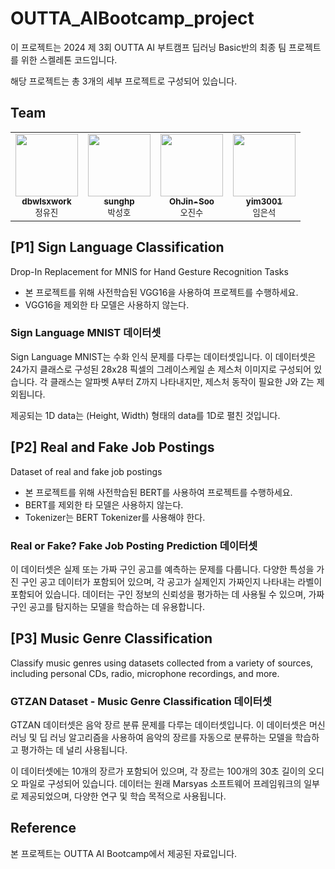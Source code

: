 # OUTTA_AIBootcamp_project

이 프로젝트는 2024 제 3회 OUTTA AI 부트캠프 딥러닝 Basic반의 최종 팀 프로젝트를 위한 스켈레톤 코드입니다.

해당 프로젝트는 총 3개의 세부 프로젝트로 구성되어 있습니다.

## Team
<table>
    <tbody>
        <tr>
            <td align="center">
                <a href="https://github.com/dbwlsxwork">
                    <img src="https://github.com/dbwlsxwork.png" width="100px;" alt=""/><br />
                    <sub><b>dbwlsxwork </b></sub>
                </a><br />
                <sub>정유진</sub>
            </td>
            <td align="center">
                <a href="https://github.com/sunghp">
                    <img src="https://github.com/sunghp.png" width="100px;" alt=""/><br />
                    <sub><b>sunghp </b></sub>
                </a><br />
                <sub>박성호</sub>
            </td>
            <td align="center">
                <a href="https://github.com/OhJin-Soo">
                    <img src="https://github.com/OhJin-Soo.png" width="100px;" alt=""/><br />
                    <sub><b>OhJin-Soo </b></sub>
                </a><br />
                <sub>오진수</sub>
            </td>
            <td align="center">
                <a href="https://github.com/yim3001">
                    <img src="https://github.com/yim3001.png" width="100px;" alt=""/><br />
                    <sub><b>yim3001 </b></sub>
                </a><br />
                <sub>임은석</sub>
            </td>
        </tr>
    </tbody>
</table>

## [P1] Sign Language Classification
Drop-In Replacement for MNIS for Hand Gesture Recognition Tasks

* 본 프로젝트를 위해 사전학습된 VGG16을 사용하여 프로젝트를 수행하세요.
* VGG16을 제외한 타 모델은 사용하지 않는다.

### Sign Language MNIST 데이터셋
Sign Language MNIST는 수화 인식 문제를 다루는 데이터셋입니다. 이 데이터셋은 24가지 클래스로 구성된 28x28 픽셀의 그레이스케일 손 제스처 이미지로 구성되어 있습니다. 각 클래스는 알파벳 A부터 Z까지 나타내지만, 제스처 동작이 필요한 J와 Z는 제외됩니다. 

제공되는 1D data는 (Height, Width) 형태의 data를 1D로 펼친 것입니다.


## [P2] Real and Fake Job Postings
Dataset of real and fake job postings

* 본 프로젝트를 위해 사전학습된 BERT를 사용하여 프로젝트를 수행하세요.
* BERT를 제외한 타 모델은 사용하지 않는다. 
* Tokenizer는 BERT Tokenizer를 사용해야 한다.

### Real or Fake? Fake Job Posting Prediction 데이터셋
이 데이터셋은 실제 또는 가짜 구인 공고를 예측하는 문제를 다룹니다. 다양한 특성을 가진 구인 공고 데이터가 포함되어 있으며, 각 공고가 실제인지 가짜인지 나타내는 라벨이 포함되어 있습니다. 데이터는 구인 정보의 신뢰성을 평가하는 데 사용될 수 있으며, 가짜 구인 공고를 탐지하는 모델을 학습하는 데 유용합니다.

## [P3] Music Genre Classification
Classify music genres using datasets collected from a variety of sources, including personal CDs, radio, microphone recordings, and more.

### GTZAN Dataset - Music Genre Classification 데이터셋
GTZAN 데이터셋은 음악 장르 분류 문제를 다루는 데이터셋입니다. 이 데이터셋은 머신 러닝 및 딥 러닝 알고리즘을 사용하여 음악의 장르를 자동으로 분류하는 모델을 학습하고 평가하는 데 널리 사용됩니다.

이 데이터셋에는 10개의 장르가 포함되어 있으며, 각 장르는 100개의 30초 길이의 오디오 파일로 구성되어 있습니다. 데이터는 원래 Marsyas 소프트웨어 프레임워크의 일부로 제공되었으며, 다양한 연구 및 학습 목적으로 사용됩니다.

## Reference
본 프로젝트는 OUTTA AI Bootcamp에서 제공된 자료입니다.